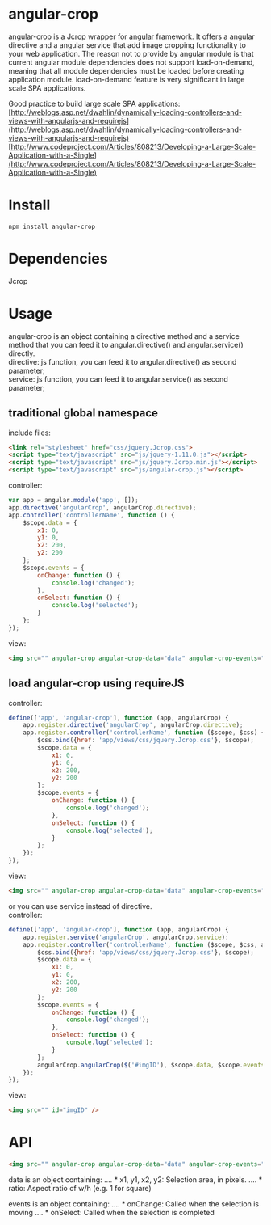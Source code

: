 # angular-crop
angular-crop is a [Jcrop](http://deepliquid.com/content/Jcrop.html) wrapper for [angular](https://angularjs.org/) framework. It offers a angular directive and a angular service that add image cropping functionality to your web application. The reason not to provide by angular module is that current angular module dependencies does not support load-on-demand, meaning that all module dependencies must be loaded before creating application module. load-on-demand feature is very significant in large scale SPA applications.

Good practice to build large scale SPA applications: <br>
[http://weblogs.asp.net/dwahlin/dynamically-loading-controllers-and-views-with-angularjs-and-requirejs](http://weblogs.asp.net/dwahlin/dynamically-loading-controllers-and-views-with-angularjs-and-requirejs)
[http://www.codeproject.com/Articles/808213/Developing-a-Large-Scale-Application-with-a-Single](http://www.codeproject.com/Articles/808213/Developing-a-Large-Scale-Application-with-a-Single) <br>


# Install
```console
npm install angular-crop 
```

# Dependencies
Jcrop

# Usage
angular-crop is an object containing a directive method and a service method that you can feed it to angular.directive() and 
angular.service() directly. <br>
directive: js function, you can feed it to angular.directive() as second parameter;<br>
service: js function, you can feed it to angular.service() as second parameter; <br>
## traditional global namespace 
include files:
```html
<link rel="stylesheet" href="css/jquery.Jcrop.css">
<script type="text/javascript" src="js/jquery-1.11.0.js"></script>
<script type="text/javascript" src="js/jquery.Jcrop.min.js"></script>
<script type="text/javascript" src="js/angular-crop.js"></script>
```
controller: 
```js
var app = angular.module('app', []);
app.directive('angularCrop', angularCrop.directive);
app.controller('controllerName', function () {
	$scope.data = {
		x1: 0,
		y1: 0,
		x2: 200,
		y2: 200
	};
	$scope.events = {
		onChange: function () {
			console.log('changed');
		},
		onSelect: function () {
			console.log('selected');
		}
	};
});
```
view:
```html
<img src="" angular-crop angular-crop-data="data" angular-crop-events="events" />
```

## load angular-crop using requireJS
controller:
```js
define(['app', 'angular-crop'], function (app, angularCrop) {
	app.register.directive('angularCrop', angularCrop.directive);
	app.register.controller('controllerName', function ($scope, $css) {
		$css.bind({href: 'app/views/css/jquery.Jcrop.css'}, $scope);
		$scope.data = {
			x1: 0, 
			y1: 0,
			x2: 200,
			y2: 200
		};
		$scope.events = {
			onChange: function () {
				console.log('changed');
			},
			onSelect: function () {
				console.log('selected');
			}
		};
	});
});
```
view:
```html
<img src="" angular-crop angular-crop-data="data" angular-crop-events="events" />
```

or you can use service instead of directive. <br>
controller:
```js
define(['app', 'angular-crop'], function (app, angularCrop) {
	app.register.service('angularCrop', angularCrop.service);
	app.register.controller('controllerName', function ($scope, $css, angularCrop) {
		$css.bind({href: 'app/views/css/jquery.Jcrop.css'}, $scope);
		$scope.data = {
			x1: 0, 
			y1: 0,
			x2: 200,
			y2: 200
		};
		$scope.events = {
			onChange: function () {
				console.log('changed');
			},
			onSelect: function () {
				console.log('selected');
			}
		};
		angularCrop.angularCrop($('#imgID'), $scope.data, $scope.events);
	});
});
```
view:
```html
<img src="" id="imgID" />
```

# API
```html
<img src="" angular-crop angular-crop-data="data" angular-crop-events="events">
```
data is an object containing:
.... * x1, y1, x2, y2: Selection area, in pixels.
.... * ratio: Aspect ratio of w/h (e.g. 1 for square)

events is an object containing:
.... * onChange: Called when the selection is moving
.... * onSelect: Called when the selection is completed




